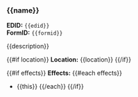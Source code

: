 ### {{name}}

**EDID:** `{{edid}}`  
**FormID:** `{{formid}}`

{{description}}

{{#if location}}
**Location:** {{location}}
{{/if}}

{{#if effects}}
**Effects:**
{{#each effects}}
- {{this}}
{{/each}}
{{/if}} 
